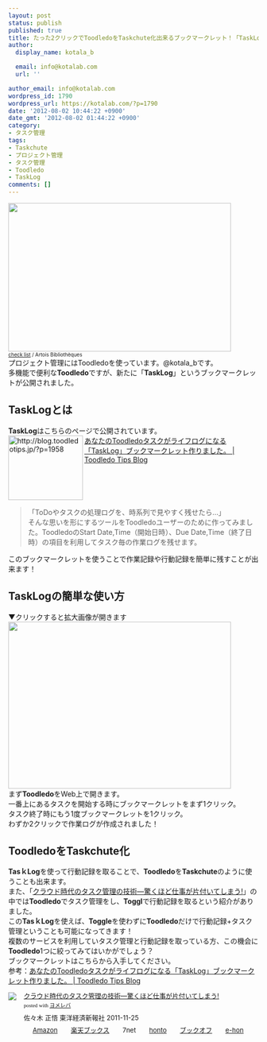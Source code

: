 ```yaml
---
layout: post
status: publish
published: true
title: たった2クリックでToodledoをTaskchute化出来るブックマークレット！「TaskLog」が公開された！
author:
  display_name: kotala_b

  email: info@kotalab.com
  url: ''

author_email: info@kotalab.com
wordpress_id: 1790
wordpress_url: https://kotalab.com/?p=1790
date: '2012-08-02 10:44:22 +0900'
date_gmt: '2012-08-02 01:44:22 +0900'
category:
- タスク管理
tags:
- Taskchute
- プロジェクト管理
- タスク管理
- Toodledo
- TaskLog
comments: []
---
```

<p><a href="https://kotalab.com/wp-content/uploads/tasklog_120802.jpg" target="_blank"><img src="https://kotalab.com/wp-content/uploads/tasklog_120802.jpg" alt="" title="tasklog_120802" width="448" height="299" class="alignnone size-full wp-image-1800" /></a><br />
<span style="font-size:10px;"><a href="https://www.flickr.com/photos/bu_arras/6165675170/" target="_blank">check list</a> / Artois Biblioth&egrave;ques</span><br />
プロジェクト管理にはToodledoを使っています。@kotala_bです。<br />
多機能で便利な<strong>Toodledo</strong>ですが、新たに「<strong>TaskLog</strong>」というブックマークレットが公開されました。<br />
<!--more--></p>
<h2>TaskLogとは</h2>
<p><strong>TaskLog</strong>はこちらのページで公開されています。<br />
<a href="http://blog.toodledotips.jp/?p=1958" target="_blank"><img src="https://capture.heartrails.com/150x130?http://blog.toodledotips.jp/?p=1958" alt="http://blog.toodledotips.jp/?p=1958" width="150" height="130" align="left" /></a><a href="http://blog.toodledotips.jp/?p=1958" target="_blank">あなたのToodledoタスクがライフログになる「TaskLog」ブックマークレット作りました。 | Toodledo Tips Blog</a><br style="clear:both;" /></p>
<blockquote><p>「ToDoやタスクの処理ログを、時系列で見やすく残せたら&hellip;」<br />
そんな思いを形にするツールをToodledoユーザーのために作ってみました。ToodledoのStart Date,Time（開始日時）、Due Date,Time（終了日時）の項目を利用してタスク毎の作業ログを残せます。</p></blockquote>
<p>このブックマークレットを使うことで作業記録や行動記録を簡単に残すことが出来ます！</p>
<h2>TaskLogの簡単な使い方</h2>
<p>▼クリックすると拡大画像が開きます<br />
<a href="https://kotalab.com/wp-content/uploads/tasklog_120802_01.jpg" target="_blank"><img src="https://kotalab.com/wp-content/uploads/tasklog_120802_01.jpg" alt="" title="tasklog_120802_01" width="448" height="336" class="alignnone size-full wp-image-1795" /></a><br />
まず<strong>Toodledo</strong>をWeb上で開きます。<br />
一番上にあるタスクを開始する時にブックマークレットをまず1クリック。<br />
タスク終了時にもう1度ブックマークレットを1クリック。<br />
わずか2クリックで作業ログが作成されました！</p>
<h2>ToodledoをTaskchute化</h2>
<p><strong>TasｋLog</strong>を使って行動記録を取ることで、<strong>Toodledo</strong>を<strong>Taskchute</strong>のように使うことも出来ます。<br />
また、「<a href="https://www.amazon.co.jp/exec/obidos/asin/4492580948/same-22/" rel="nofollow" name="booklink" target="_blank">クラウド時代のタスク管理の技術―驚くほど仕事が片付いてしまう!</a>」の中では<strong>Toodledo</strong>でタスク管理をし、<strong>Toggl</strong>で行動記録を取るという紹介がありました。<br />
この<strong>TasｋLog</strong>を使えば、<strong>Toggle</strong>を使わずに<strong>Toodledo</strong>だけで行動記録+タスク管理ということも可能になってきます！<br />
複数のサービスを利用していタスク管理と行動記録を取っている方、この機会に<strong>Toodledo</strong>1つに絞ってみてはいかがでしょう？<br />
ブックマークレットはこちらから入手してください。<br />
参考：<a href="http://blog.toodledotips.jp/?p=1958" target="_blank">あなたのToodledoタスクがライフログになる「TaskLog」ブックマークレット作りました。 | Toodledo Tips Blog</a></p>
<div class="booklink-box" style="text-align:left;padding-bottom:20px;font-size:small;/zoom: 1;overflow: hidden;">
<div class="booklink-image" style="float:left;margin:0 15px 10px 0;"><a href="https://www.amazon.co.jp/exec/obidos/asin/4492580948/same-22/" name="booklink" rel="nofollow" target="_blank"><img src="https://images-fe.ssl-images-amazon.com/images/I/41Uk63c9VWL._SL160_.jpg" style="border: none;" /></a></div>
<div class="booklink-info" style="line-height:120%;/zoom: 1;overflow: hidden;">
<div class="booklink-name" style="margin-bottom:10px;line-height:120%"><a href="https://www.amazon.co.jp/exec/obidos/asin/4492580948/same-22/" rel="nofollow" name="booklink" target="_blank">クラウド時代のタスク管理の技術―驚くほど仕事が片付いてしまう!</a>
<div class="booklink-powered-date" style="font-size:8pt;margin-top:5px;font-family:verdana;line-height:120%">posted with <a href="https://yomereba.com" target="_blank">ヨメレバ</a></div>
</div>
<div class="booklink-detail" style="margin-bottom:5px;">佐々木 正悟 東洋経済新報社 2011-11-25    </div>
<div class="booklink-link2" style="margin-top:10px;">
<div class="shoplinkamazon" style="display:inline;margin-right:5px;background: url('https://img.yomereba.com/tam_y.gif') 0 0 no-repeat;padding: 2px 0 2px 18px;white-space: nowrap;"><a href="https://www.amazon.co.jp/exec/obidos/asin/4492580948/same-22/" rel="nofollow" target="_blank" title="アマゾン" >Amazon</a></div>
<div class="shoplinkrakuten" style="display:inline;margin-right:5px;background: url('https://img.yomereba.com/tam_y.gif') 0 -50px no-repeat;padding: 2px 0 2px 18px;white-space: nowrap;"><a href="https://hb.afl.rakuten.co.jp/hgc/0fa7afc8.bbfc196a.0fa7afc9.d56c38f1/?pc=http%3A%2F%2Fbooks.rakuten.co.jp%2Frb%2F11380563%2F%3Fscid%3Daf_ich_link_urltxt%26m%3Dhttp%3A%2F%2Fm.rakuten.co.jp%2Fev%2Fbook%2F" rel="nofollow" target="_blank" title="楽天ブックス" >楽天ブックス</a></div>
<div class="shoplinkseven" style="display:inline;margin-right:5px;background: url('https://img.yomereba.com/tam_y.gif') 0 -100px no-repeat;padding: 2px 0 2px 18px;white-space: nowrap;"><span class="removed_link" title="click.linksynergy.com/fs-bin/click?id=d2yYUp776R4&amp;subid=&amp;offerid=197738.1&amp;type=10&amp;tmpid=1787&amp;RD_PARM1=http%253A%252F%252Fwww.7netshopping.jp%252Fbooks%252Fsearch_result%252F%253Fctgy%253Dbooks%2526code%253D4492580948">7net</span></div>
<div class="shoplinkbk1" style="display:inline;margin-right:5px;background: url('https://img.yomereba.com/tam_y.gif') 0 -150px no-repeat;padding: 2px 0 2px 18px;white-space: nowrap;"><a href="https://ck.jp.ap.valuecommerce.com/servlet/referral?sid=2967684&pid=881104827&vc_url=http%3A%2F%2Fhonto.jp%2Fnetstore%2Fsearch_021_104492580948.html%3Fsrchf%3D1%26srchGnrNm%3D1" target="_blank" title="bk1" >honto</a></div>
<div class="shoplinkbookoff" style="display:inline;margin-right:5px;background: url('https://img.yomereba.com/tam_y.gif') 0 -200px no-repeat;padding: 2px 0 2px 18px;white-space: nowrap;"><a href="https://click.linksynergy.com/fs-bin/click?id=d2yYUp776R4&subid=&offerid=169505.1&type=10&tmpid=3677&RD_PARM1=http%253A%252F%252Fwww.bookoffonline.co.jp%252Fdisplay%252FL001%252Cbg%253D12%252Cq%253D9784492580943" rel="nofollow" target="_blank" title="ブックオフオンライン" >ブックオフ</a></div>
<div class="shoplinkehon" style="display:inline;margin-right:5px;background: url('https://img.yomereba.com/tam_y.gif') 0 -250px no-repeat;padding: 2px 0 2px 18px;white-space: nowrap;"><a href="https://ck.jp.ap.valuecommerce.com/servlet/referral?sid=2967684&pid=881104827&vc_url=http%3A%2F%2Fwww.e-hon.ne.jp%2Fbec%2FSA%2FDetail%3FrefISBN%3D4492580948" target="_blank" title="e-hon" >e-hon</a></div>
</div>
</div>
<div class="booklink-footer" style="clear: left"></div>
</div>
